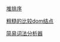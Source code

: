 
[堆排序](https://github.com/bbcrBBCR/bbcr/blob/master/dui_sort.js)


[粗糙的比较dom结点](https://github.com/bbcrBBCR/bbcr/blob/master/compare_dom.js)

[简易词法分析器](https://github.com/bbcrBBCR/bbcr/tree/master/%E7%AE%80%E6%98%93%E8%AF%8D%E6%B3%95%E5%88%86%E6%9E%90%E5%99%A8)
